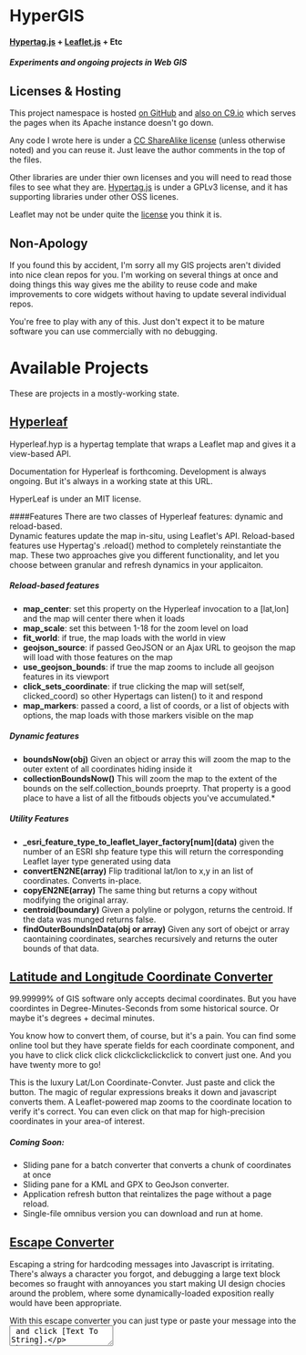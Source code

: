 # HyperGIS
#### [Hypertag.js](http://hypertag.io/quickstart.html) + [Leaflet.js](http://leafletjs.com/index.html) + Etc
##### Experiments and ongoing projects in Web GIS

Licenses & Hosting
------------------
This project namespace is hosted [on GitHub](https://github.com/daniells/HyperGIS) and [also on C9.io](https://ide.c9.io/somanova/hypergis) which serves the pages when its Apache instance doesn't go down.

Any code I wrote here is under a [CC ShareAlike license](http://creativecommons.org/licenses/by-sa/4.0) (unless otherwise noted) and you can reuse it.  Just leave the author comments in the top of the files.

Other libraries are under thier own licenses and you will need to read those files to see what they are.  [Hypertag.js](http://hypertag.io) is under a GPLv3 license, and it has supporting libraries under other OSS licenes.

Leaflet may not be under quite the [license](https://github.com/Leaflet/Leaflet/blob/master/LICENSE) you think it is.

Non-Apology
-----------
If you found this by accident, I'm sorry all my GIS projects aren't divided into nice clean repos for you.  I'm working on several things at once and doing things this way gives me the ability to reuse code and make improvements to core widgets without having to update several individual repos.

You're free to play with any of this.  Just don't expect it to be mature software you can use commercially with no debugging.

Available Projects
==================
These are projects in a mostly-working state.

[Hyperleaf](http://hypergis-somanova.c9.io/hyperLeaf/HyperLeaf.hyp "Hosted on C9")
--------------------------------------------------------------------------------------------------------------
Hyperleaf.hyp is a hypertag template that wraps a Leaflet map and gives it a view-based API.  

Documentation for Hyperleaf is forthcoming.  Development is always ongoing.  But it's always in a working state at this URL.

HyperLeaf is under an MIT license.

####Features
There are two classes of Hyperleaf features: dynamic and reload-based.  
Dynamic features update the map in-situ, using Leaflet's API.
Reload-based features use Hypertag's .reload() method to completely reinstantiate the map.
These two approaches give you different functionality, and let you choose between granular and refresh dynamics in your applicaiton.

##### Reload-based features
* **map_center**: set this property on the Hyperleaf invocation to a [lat,lon] and the map will center there when it loads
* **map_scale**: set this between 1-18 for the zoom level on load
* **fit_world**: if true, the map loads with the world in view
* **geojson_source**: if passed GeoJSON or an Ajax URL to geojson the map will load with those features on the map
* **use_geojson_bounds**: if true the map zooms to include all geojson features in its viewport
* **click_sets_coordinate**: if true clicking the map will set(self, clicked_coord) so other Hypertags can listen() to it and respond
* **map_markers**: passed a coord, a list of coords, or a list of objects with options, the map loads with those markers visible on the map

##### Dynamic features
* **boundsNow\(obj\)** Given an object or array this will zoom the map to the outer extent of all coordinates hiding inside it
* **collectionBoundsNow\(\)**  This will zoom the map to the extent of the bounds on the self.collection_bounds proeprty. That property is a good place to have a list of all the fitbouds objects you've accumulated.* 

##### Utility Features
* **_esri_feature_type_to_leaflet_layer_factory\[num\]\(data\)**   given the number of an ESRI shp feature type this will return the corresponding Leaflet layer type generated using data
* **convertEN2NE\(array\)**   Flip traditional lat/lon to x,y in an list of coordinates.  Converts in-place.
* **copyEN2NE\(array\)**      The same thing but returns a copy without modifying the original array.
* **centroid\(boundary\)**    Given a polyline or polygon, returns the centroid.  If the data was munged returns false.
* **findOuterBoundsInData\(obj or array)**  Given any sort of obejct or array caontaining coordinates, searches recursively and returns the outer bounds of that data.

[Latitude and Longitude Coordinate Converter](http://hypergis-somanova.c9.io/latlon/index.html "Hosted on C9")
--------------------------------------------------------------------------------------------------------------
99.99999% of GIS software only accepts decimal coordinates.  But you have coordintes in Degree-Minutes-Seconds from some historical source.  Or maybe it's degrees + decimal minutes.  

You know how to convert them, of course, but it's a pain.  You can find some online tool but they have sperate fields for each coordinate component, and you have to click click click clickclickclickclick to convert just one.  And you have twenty more to go!

This is the luxury Lat/Lon Coordinate-Convter.  Just paste and click the button.  The magic of regular expressions breaks it down and javascript converts them. A Leaflet-powered map zooms to the coordinate location to verify it's correct.  You can even click on that map for high-precision coordinates in your area-of interest.

##### Coming Soon:

* Sliding pane for a batch converter that converts a chunk of coordinates at once
* Sliding pane for a KML and GPX to GeoJson converter.
* Application refresh button that reintalizes the page without a page reload.
* Single-file omnibus version you can download and run at home.

[Escape Converter](http://hypergis-somanova.c9.io/escape/EscapeConverter.html "Hosted on C9")
--------------------------------------------------------------------------------------------------------------
Escaping a string for hardcoding messages into Javascript is irritating.  There's always a character you forgot, and debugging a large text block becomes so fraught with annoyances you start making UI design chocies around the problem, where some dynamically-loaded exposition really would have been appropriate.

With this escape converter you can just type or paste your message into the <textarea> and click \[Text To String\].  

In Progress
===========

GoldMap
-------
A tourist-information map for [Golden.com](http://golden.com)